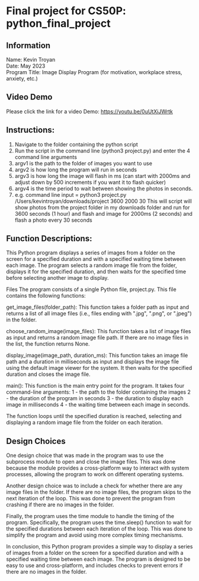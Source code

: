 # Final project for CS50P: python_final_project

## Information
Name: Kevin Troyan<br>
Date: May 2023<br>
Program Title: Image Display Program (for motivation, workplace stress, anxiety, etc.)<br>

## Video Demo

Please click the link for a video Demo: https://youtu.be/0uUtXiJWrtk

## Instructions:
1. Navigate to the folder containing the python script
2. Run the script in the command line (python3 project.py) and enter the 4 command line arguments
3. argv1 is the path to the folder of images you want to use
4. argv2 is how long the program will run in seconds
5. argv3 is how long the image will flash in ms (can start with 2000ms and adjust down by 500 increments if you want it to flash quicker)
6. argv4 is the time period to wait between showing the photos in seconds.
7. e.g. command line input = python3 project.py /Users/kevintroyan/downloads/project 3600 2000 30
This will script will show photos from the project folder in my downloads folder and run for 3600 seconds (1 hour) and flash and image for 2000ms (2 seconds) and flash a photo every 30 seconds

## Function Descriptions: 

This Python program displays a series of images from a folder on the screen for a specified duration and with a specified waiting time between each image. The program selects a random image file from the folder, displays it for the specified duration, and then waits for the specified time before selecting another image to display.

Files
The program consists of a single Python file, project.py. This file contains the following functions:

get_image_files(folder_path): This function takes a folder path as input and returns a list of all image files (i.e., files ending with ".jpg", ".png", or ".jpeg") in the folder.

choose_random_image(image_files): This function takes a list of image files as input and returns a random image file path. If there are no image files in the list, the function returns None.

display_image(image_path, duration_ms): This function takes an image file path and a duration in milliseconds as input and displays the image file using the default image viewer for the system. It then waits for the specified duration and closes the image file.

main(): This function is the main entry point for the program. It takes four command-line arguments: 
1 - the path to the folder containing the images
2 - the duration of the program in seconds
3 - the duration to display each image in milliseconds
4 - the waiting time between each image in seconds. 

The function loops until the specified duration is reached, selecting and displaying a random image file from the folder on each iteration.

## Design Choices
One design choice that was made in the program was to use the subprocess module to open and close the image files. This was done because the module provides a cross-platform way to interact with system processes, allowing the program to work on different operating systems.

Another design choice was to include a check for whether there are any image files in the folder. If there are no image files, the program skips to the next iteration of the loop. This was done to prevent the program from crashing if there are no images in the folder.

Finally, the program uses the time module to handle the timing of the program. Specifically, the program uses the time.sleep() function to wait for the specified durations between each iteration of the loop. This was done to simplify the program and avoid using more complex timing mechanisms.

In conclusion, this Python program provides a simple way to display a series of images from a folder on the screen for a specified duration and with a specified waiting time between each image. The program is designed to be easy to use and cross-platform, and includes checks to prevent errors if there are no images in the folder.
